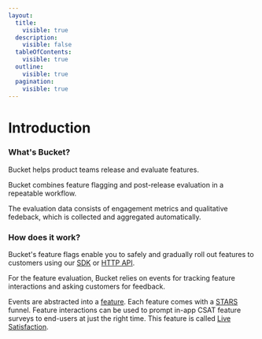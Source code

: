 ```yaml
---
layout:
  title:
    visible: true
  description:
    visible: false
  tableOfContents:
    visible: true
  outline:
    visible: true
  pagination:
    visible: true
---
```


# Introduction

### What's Bucket?

Bucket helps product teams release and evaluate features.&#x20;

Bucket combines feature flagging and post-release evaluation in a repeatable workflow.&#x20;

The evaluation data consists of engagement metrics and qualitative fedeback, which is collected and aggregated automatically.

### How does it work?

Bucket's feature flags enable you to safely and gradually roll out features to customers using our [SDK](quickstart/supported-languages.md) or [HTTP API](api/http-api.md).

For the feature evaluation, Bucket relies on events for tracking feature interactions and asking customers for feedback.&#x20;

Events are abstracted into a [feature](introduction/concepts/feature/). Each feature comes with a [STARS](introduction/concepts/feature/stars.md) funnel. Feature interactions can be used to prompt in-app CSAT feature surveys to end-users at just the right time. This feature is called [Live Satisfaction](product-handbook/automated-feedback-changes.md).

